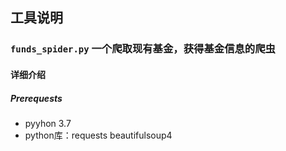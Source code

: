 ## 工具说明
### `funds_spider.py` 一个爬取现有基金，获得基金信息的爬虫
#### 详细介绍
##### Prerequests
- pyyhon 3.7
- python库：requests beautifulsoup4